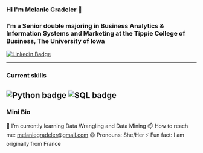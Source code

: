 ### Hi I'm Melanie Gradeler 👋
### I'm a Senior double majoring in Business Analytics & Information Systems and Marketing at the Tippie College of Business, The University of Iowa

[![Linkedin Badge](https://img.shields.io/badge/-LinkedIn-0e76a8?style=flat-square&logo=Linkedin&logoColor=white)](www.linkedin.com/in/melanie-gradeler)

---  

### Current skills
![Python badge](https://img.shields.io/static/v1?message=Python&logo=Python&labelColor=3776AB&color=3776AB&logoColor=white&label=%20&style=for-the-badge) ![SQL badge](https://img.shields.io/static/v1?message=SQL&logo=SQL&labelColor=3776AB&color=3776AB&logoColor=white&label=%20&style=for-the-badge) 
---

### Mini Bio
🌱 I’m currently learning Data Wrangling and Data Mining
📫 How to reach me: melaniegradeler@gmail.com
😄 Pronouns: She/Her
⚡ Fun fact: I am originally from France
